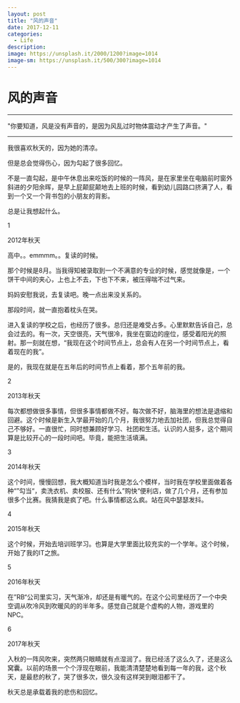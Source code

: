 ```yaml
---
layout: post
title: "风的声音"
date: 2017-12-11
categories:
  - Life
description: 
image: https://unsplash.it/2000/1200?image=1014
image-sm: https://unsplash.it/500/300?image=1014
---
```


# 风的声音

---

"你要知道，风是没有声音的，是因为风乱过时物体震动才产生了声音。"

---

我很喜欢秋天的，因为她的清凉。

但是总会觉得伤心，因为勾起了很多回忆。

不是一直勾起，是中午休息出来吃饭的时候的一阵风，是在家里坐在电脑前时窗外斜进的夕阳余晖，是早上屁颠屁颠地去上班的时候，看到幼儿园路口挤满了人，看到一个又一个背书包的小朋友的背影。

总是让我想起什么。

1

2012年秋天

高中。。emmmm。。复读的时候。

那个时候是8月。当我得知被录取到一个不满意的专业的时候，感觉就像是，一个饼干中间的夹心，上也上不去，下也下不来，被压得喘不过气来。

妈妈安慰我说，去复读吧。晚一点出来没关系的。

那段时间，就一直抱着枕头在哭。

进入复读的学校之后，也经历了很多。总归还是难受占多。心里默默告诉自己，总会过去的。有一次，天空很亮，天气很冷，我坐在窗边的座位，感受着阳光的照射。那一刻就在想，“我现在这个时间节点上，总会有人在另一个时间节点上，看着现在的我”。

是的，我现在就是在五年后的时间节点上看着，那个五年前的我。

2

2013年秋天

每次都想做很多事情，但很多事情都做不好。每次做不好，脑海里的想法是退缩和回避。这个时候是新生入学最开始的几个月，我很努力地去加社团，但我总觉得自己不够好。一直很忙，同时想兼顾好学习、社团和生活。认识的人挺多，这个期间算是比较开心的一段时间吧。毕竟，能把生活填满。

3

2014年秋天

这个时间，慢慢回想，我大概知道当时我是怎么个模样，当时我在学校里面做着各种“”勾当“，卖洗衣机、卖校服、还有什么”购快“便利店，做了几个月，还有参加很多个比赛。我猜我是疯了吧。什么事情都这么疯。站在风中瑟瑟发抖。

4

2015年秋天

这个时候，开始去培训班学习。也算是大学里面比较充实的一个学年。这个时候，开始了我的IT之旅。

5

2016年秋天

在”RB“公司里实习，天气渐冷，却还是有暖气的。在这个公司里经历了一个中央空调从吹冷风到吹暖风的的半年多。感觉自己就是个虚构的人物，游戏里的NPC。

6

2017年秋天

入秋的一阵风吹来，突然两只眼睛就有点湿润了。我已经活了这么久了，还是这么窝囊。以前的场景一个个浮现在眼前，我能清清楚楚地看到每一年的我，这个秋天，是最悲的秋了，哭了很多次，很久没有这样哭到眼泪都干了。



秋天总是承载着我的悲伤和回忆。







